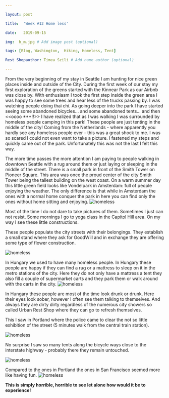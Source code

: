 ```yaml
---

layout: post

title:  'Week #12 Home less'

date:   2019-09-15

img:  h_m.jpg # Add image post (optional)

tags: [Blog, Washington,  Hiking, Homeless, Tent]

Rest Shopauthor: Timea Szili # Add name author (optional)

---
```



From the very beginning of my stay in Seattle I am hunting for nice green places inside and outside of the City. During the first week of our stay my first exploration of the greens started with the Kinnear Park as our Airbnb was close by. With enthusiasm I took the first step inside the green area I was happy to see some trees and hear less of the trucks passing by. I was watching people doing thai chi. As going deeper into the park I have started seeing some abandoned bicycles... and some abandoned tents... and then <<oooo ***!!>> I have realized that as I was walking I was surrounded by homeless people camping in this park! These people are just tenting in the middle of the city! Coming from the Netherlands - where apparently you hardly see any homeless people ever - this was a great shock to me. I was so scared I could not even want to take a picture. I fastened my steps and quickly came out of the park. Unfortunately this was not the last I felt this way.

The more time passes the more attention I am paying to people walking in downtown Seattle with a rug around them or just laying or sleeping in the middle of the street. There is a small park in front of the Smith Tower on Pioneer Square. This area was once the proud center of the city Smith Tower being the tallest building on the west coast. On a warm summer day this little green field looks like Vondelpark in Amsterdam: full of people enjoying the weather. The only difference is that while in Amsterdam the ones with a normal home conquer the park in here you can find only the ones without home sitting and enjoying.
![homeless]({{site.baseurl}}/assets/img/h7.jpg) 

Most of the time I do not dare to take pictures of them. Sometimes I just can not resist. Some mornings I go to yoga class in the Capitol Hill area. On my way I see these little constructions.

These people populate the city streets with their belongings. They establish a small stand where they ask for GoodWill and in exchange they are offering some type of flower construction.

![homeless]({{site.baseurl}}/assets/img/h3.jpg) 

In Hungary we used to have many homeless people. In Hungary these people are happy if they can find a rug or a mattress to sleep on it in the metro stations of the city. Here they do not only have a mattress a tent they also fill a couple of supermarket carts and they park them or walk around with the carts in the city.
![homeless]({{site.baseurl}}/assets/img/h2.jpg) 

In Hungary these people are most of the time look drunk or drunk. Here their eyes look sober, however I often see them talking to themselves. And always they are dirty dirty regardless of the numerous city showers so called Urban Rest Shop where they can go to refresh themselves.

This I saw in Portland where the police came to clear the not so little exhibition of the street (5 minutes walk from the central train station).

![homeless]({{site.baseurl}}/assets/img/h5.jpg) 

No surprise I saw so many tents along the bicycle ways close to the interstate highway - probably there they remain untouched.

![homeless]({{site.baseurl}}/assets/img/h4.jpg) 

Compared to the ones in Portland the ones in San Francisco seemed more like having fun.
![homeless]({{site.baseurl}}/assets/img/h1.jpg) 


**This is simply horrible, horrible to see let alone how would it be to experience!**
